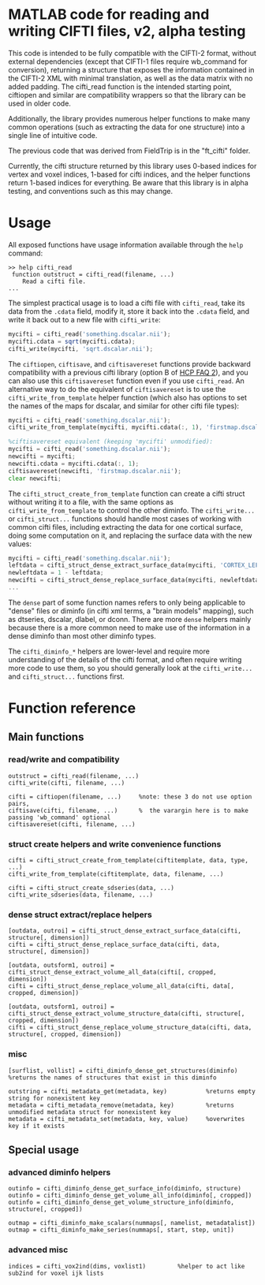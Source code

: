 MATLAB code for reading and writing CIFTI files, v2, alpha testing
==================================================================

This code is intended to be fully compatible with the CIFTI-2 format,
without external dependencies (except that CIFTI-1 files require
wb_command for conversion), returning a structure that exposes the
information contained in the CIFTI-2 XML with minimal translation, as well
as the data matrix with no added padding.  The cifti_read function is
the intended starting point, ciftiopen and similar are compatibility
wrappers so that the library can be used in older code.

Additionally, the library provides numerous helper functions to make many
common operations (such as extracting the data for one structure) into a
single line of intuitive code.

The previous code that was derived from FieldTrip is in the "ft_cifti"
folder.

Currently, the cifti structure returned by this library uses 0-based
indices for vertex and voxel indices, 1-based for cifti indices, and
the helper functions return 1-based indices for everything.  Be aware
that this library is in alpha testing, and conventions such as this may
change.

# Usage
All exposed functions have usage information available through the `help` command:

```
>> help cifti_read
 function outstruct = cifti_read(filename, ...)
    Read a cifti file.
...
```

The simplest practical usage is to load a cifti file with `cifti_read`, take
its data from the `.cdata` field, modify it, store it back into the `.cdata` field,
and write it back out to a new file with `cifti_write`:

```octave
mycifti = cifti_read('something.dscalar.nii');
mycifti.cdata = sqrt(mycifti.cdata);
cifti_write(mycifti, 'sqrt.dscalar.nii');
```

The `ciftiopen`, `ciftisave`, and `ciftisavereset` functions provide backward
compatibility with a previous cifti library (option B of
[HCP FAQ 2](https://wiki.humanconnectome.org/display/PublicData/HCP+Users+FAQ#HCPUsersFAQ-2.HowdoyougetCIFTIfilesintoMATLAB?)),
and you can also use this `ciftisavereset` function even if you use `cifti_read`.
An alternative way to do the equivalent of `ciftisavereset` is to use the
`cifti_write_from_template` helper function (which also has options to set
the names of the maps for dscalar, and similar for other cifti file types):

```octave
mycifti = cifti_read('something.dscalar.nii');
cifti_write_from_template(mycifti, mycifti.cdata(:, 1), 'firstmap.dscalar.nii', 'namelist', {'map #1'});

%ciftisavereset equivalent (keeping 'mycifti' unmodified):
mycifti = cifti_read('something.dscalar.nii');
newcifti = mycifti;
newcifti.cdata = mycifti.cdata(:, 1);
ciftisavereset(newcifti, 'firstmap.dscalar.nii');
clear newcifti;
```

The `cifti_struct_create_from_template` function can create a cifti struct without writing
it to a file, with the same options as `cifti_write_from_template` to control the other
diminfo.  The `cifti_write...` or `cifti_struct...` functions should handle most cases of
working with common cifti files, including extracting the data for one cortical surface,
doing some computation on it, and replacing the surface data with the new values:

```octave
mycifti = cifti_read('something.dscalar.nii');
leftdata = cifti_struct_dense_extract_surface_data(mycifti, 'CORTEX_LEFT');
newleftdata = 1 - leftdata;
newcifti = cifti_struct_dense_replace_surface_data(mycifti, newleftdata, 'CORTEX_LEFT');
...
```

The `dense` part of some function names refers to only being applicable to "dense" files
or diminfo (in cifti xml terms, a "brain models" mapping), such as dtseries, dscalar,
dlabel, or dconn.  There are more `dense` helpers mainly because there is a more common
need to make use of the information in a dense diminfo than most other diminfo types.

The `cifti_diminfo_*` helpers are lower-level and require more understanding of the
details of the cifti format, and often require writing more code to use them, so you
should generally look at the `cifti_write...` and `cifti_struct...` functions first.

# Function reference
## Main functions
### read/write and compatibility
```
outstruct = cifti_read(filename, ...)
cifti_write(cifti, filename, ...)

cifti = ciftiopen(filename, ...)     %note: these 3 do not use option pairs,
ciftisave(cifti, filename, ...)      %  the varargin here is to make passing 'wb_command' optional
ciftisavereset(cifti, filename, ...)
```
### struct create helpers and write convenience functions
```
cifti = cifti_struct_create_from_template(ciftitemplate, data, type, ...)
cifti_write_from_template(ciftitemplate, data, filename, ...)

cifti = cifti_struct_create_sdseries(data, ...)
cifti_write_sdseries(data, filename, ...)
```
### dense struct extract/replace helpers
```
[outdata, outroi] = cifti_struct_dense_extract_surface_data(cifti, structure[, dimension])
cifti = cifti_struct_dense_replace_surface_data(cifti, data, structure[, dimension])

[outdata, outsform1, outroi] = cifti_struct_dense_extract_volume_all_data(cifti[, cropped, dimension])
cifti = cifti_struct_dense_replace_volume_all_data(cifti, data[, cropped, dimension])

[outdata, outsform1, outroi] = cifti_struct_dense_extract_volume_structure_data(cifti, structure[, cropped, dimension])
cifti = cifti_struct_dense_replace_volume_structure_data(cifti, data, structure[, cropped, dimension])
```
### misc
```
[surflist, vollist] = cifti_diminfo_dense_get_structures(diminfo)     %returns the names of structures that exist in this diminfo

outstring = cifti_metadata_get(metadata, key)           %returns empty string for nonexistent key
metadata = cifti_metadata_remove(metadata, key)         %returns unmodified metadata struct for nonexistent key
metadata = cifti_metadata_set(metadata, key, value)     %overwrites key if it exists
```
## Special usage
### advanced diminfo helpers
```
outinfo = cifti_diminfo_dense_get_surface_info(diminfo, structure)
outinfo = cifti_diminfo_dense_get_volume_all_info(diminfo[, cropped])
outinfo = cifti_diminfo_dense_get_volume_structure_info(diminfo, structure[, cropped])

outmap = cifti_diminfo_make_scalars(nummaps[, namelist, metadatalist])
outmap = cifti_diminfo_make_series(nummaps[, start, step, unit])
```
### advanced misc
```
indices = cifti_vox2ind(dims, voxlist1)         %helper to act like sub2ind for voxel ijk lists
```
